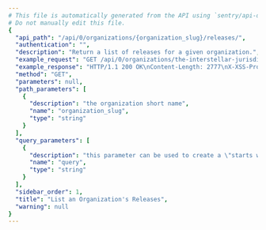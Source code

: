 ```yaml
---
# This file is automatically generated from the API using `sentry/api-docs/generator.py.`
# Do not manually edit this file.
{
  "api_path": "/api/0/organizations/{organization_slug}/releases/", 
  "authentication": "", 
  "description": "Return a list of releases for a given organization.", 
  "example_request": "GET /api/0/organizations/the-interstellar-jurisdiction/releases/ HTTP/1.1\nHost: sentry.io\nAuthorization: Bearer <token>", 
  "example_response": "HTTP/1.1 200 OK\nContent-Length: 2777\nX-XSS-Protection: 1; mode=block\nX-Content-Type-Options: nosniff\nContent-Language: en\nAccess-Control-Expose-Headers: X-Sentry-Error, Retry-After\nVary: Accept-Language, Cookie\nAccess-Control-Allow-Methods: GET, POST, HEAD, OPTIONS\nLink: <https://sentry.io/api/0/organizations/the-interstellar-jurisdiction/releases/?&cursor=100:-1:1>; rel=\"previous\"; results=\"false\"; cursor=\"100:-1:1\", <https://sentry.io/api/0/organizations/the-interstellar-jurisdiction/releases/?&cursor=100:1:0>; rel=\"next\"; results=\"false\"; cursor=\"100:1:0\"\nAllow: GET, POST, HEAD, OPTIONS\nAccess-Control-Allow-Origin: *\nAccess-Control-Allow-Headers: X-Sentry-Auth, X-Requested-With, Origin, Accept, Content-Type, Authentication, Authorization\nContent-Type: application/json\nX-Frame-Options: deny\n\n[\n  {\n    \"authors\": [], \n    \"commitCount\": 0, \n    \"data\": {}, \n    \"dateCreated\": \"2020-03-10T16:09:10.766810Z\", \n    \"dateReleased\": null, \n    \"deployCount\": 0, \n    \"firstEvent\": null, \n    \"lastCommit\": null, \n    \"lastDeploy\": null, \n    \"lastEvent\": null, \n    \"newGroups\": 0, \n    \"owner\": null, \n    \"projects\": [\n      {\n        \"name\": \"Pump Station\", \n        \"slug\": \"pump-station\"\n      }\n    ], \n    \"ref\": \"6ba09a7c53235ee8a8fa5ee4c1ca8ca886e7fdbb\", \n    \"shortVersion\": \"2.0rc2\", \n    \"url\": null, \n    \"version\": \"2.0rc2\", \n    \"versionInfo\": {\n      \"buildHash\": null, \n      \"description\": \"2.0rc2\", \n      \"package\": null, \n      \"version\": {\n        \"raw\": \"2.0rc2\"\n      }\n    }\n  }, \n  {\n    \"authors\": [\n      {\n        \"email\": \"author_email@example.com\", \n        \"name\": \"Author Name\"\n      }\n    ], \n    \"commitCount\": 1, \n    \"data\": {}, \n    \"dateCreated\": \"2020-03-10T16:09:10.606025Z\", \n    \"dateReleased\": null, \n    \"deployCount\": 0, \n    \"firstEvent\": null, \n    \"lastCommit\": {\n      \"author\": {\n        \"email\": \"author_email@example.com\", \n        \"name\": \"Author Name\"\n      }, \n      \"dateCreated\": \"2018-09-20T08:50:22Z\", \n      \"id\": \"8371445ab8a9facd271df17038ff295a48accae7\", \n      \"message\": \"This is the commit message.\", \n      \"releases\": [\n        {\n          \"dateCreated\": \"2020-03-10T16:09:10.606025Z\", \n          \"dateReleased\": null, \n          \"ref\": null, \n          \"shortVersion\": \"2.0rc3\", \n          \"url\": null, \n          \"version\": \"2.0rc3\"\n        }\n      ], \n      \"repository\": {\n        \"dateCreated\": \"2020-03-10T16:09:10.636296Z\", \n        \"externalSlug\": null, \n        \"id\": \"1\", \n        \"integrationId\": null, \n        \"name\": \"owner-name/repo-name\", \n        \"provider\": {\n          \"id\": \"unknown\", \n          \"name\": \"Unknown Provider\"\n        }, \n        \"status\": \"active\", \n        \"url\": null\n      }\n    }, \n    \"lastDeploy\": null, \n    \"lastEvent\": null, \n    \"newGroups\": 0, \n    \"owner\": null, \n    \"projects\": [\n      {\n        \"name\": \"Pump Station\", \n        \"slug\": \"pump-station\"\n      }\n    ], \n    \"ref\": null, \n    \"shortVersion\": \"2.0rc3\", \n    \"url\": null, \n    \"version\": \"2.0rc3\", \n    \"versionInfo\": {\n      \"buildHash\": null, \n      \"description\": \"2.0rc3\", \n      \"package\": null, \n      \"version\": {\n        \"raw\": \"2.0rc3\"\n      }\n    }\n  }, \n  {\n    \"authors\": [], \n    \"commitCount\": 0, \n    \"data\": {}, \n    \"dateCreated\": \"2020-03-10T16:08:58.508650Z\", \n    \"dateReleased\": null, \n    \"deployCount\": 0, \n    \"firstEvent\": \"2020-03-10T16:08:58Z\", \n    \"lastCommit\": null, \n    \"lastDeploy\": null, \n    \"lastEvent\": \"2020-03-10T16:09:00Z\", \n    \"newGroups\": 0, \n    \"owner\": null, \n    \"projects\": [\n      {\n        \"name\": \"Prime Mover\", \n        \"slug\": \"prime-mover\"\n      }\n    ], \n    \"ref\": null, \n    \"shortVersion\": \"b814f98377964a8e418e61fbc1675d18b6e5bba1\", \n    \"url\": null, \n    \"version\": \"b814f98377964a8e418e61fbc1675d18b6e5bba1\", \n    \"versionInfo\": {\n      \"buildHash\": \"b814f98377964a8e418e61fbc1675d18b6e5bba1\", \n      \"description\": \"b814f9837796\", \n      \"package\": null, \n      \"version\": {\n        \"raw\": \"b814f98377964a8e418e61fbc1675d18b6e5bba1\"\n      }\n    }\n  }, \n  {\n    \"authors\": [], \n    \"commitCount\": 0, \n    \"data\": {}, \n    \"dateCreated\": \"2020-03-10T16:08:53.462180Z\", \n    \"dateReleased\": null, \n    \"deployCount\": 0, \n    \"firstEvent\": \"2020-03-10T16:08:53Z\", \n    \"lastCommit\": null, \n    \"lastDeploy\": null, \n    \"lastEvent\": \"2020-03-10T16:08:56Z\", \n    \"newGroups\": 0, \n    \"owner\": null, \n    \"projects\": [\n      {\n        \"name\": \"Pump Station\", \n        \"slug\": \"pump-station\"\n      }\n    ], \n    \"ref\": null, \n    \"shortVersion\": \"c87b3e186a6c51731d2e69f1e5c8763d1aa02f49\", \n    \"url\": null, \n    \"version\": \"c87b3e186a6c51731d2e69f1e5c8763d1aa02f49\", \n    \"versionInfo\": {\n      \"buildHash\": \"c87b3e186a6c51731d2e69f1e5c8763d1aa02f49\", \n      \"description\": \"c87b3e186a6c\", \n      \"package\": null, \n      \"version\": {\n        \"raw\": \"c87b3e186a6c51731d2e69f1e5c8763d1aa02f49\"\n      }\n    }\n  }\n]", 
  "method": "GET", 
  "parameters": null, 
  "path_parameters": [
    {
      "description": "the organization short name", 
      "name": "organization_slug", 
      "type": "string"
    }
  ], 
  "query_parameters": [
    {
      "description": "this parameter can be used to create a \"starts with\" filter for the version.", 
      "name": "query", 
      "type": "string"
    }
  ], 
  "sidebar_order": 1, 
  "title": "List an Organization's Releases", 
  "warning": null
}
---
```

